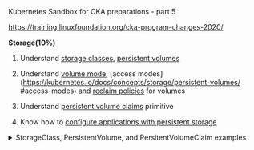 Kubernetes Sandbox for CKA  preparations - part 5

https://training.linuxfoundation.org/cka-program-changes-2020/

**Storage(10%)**

1. Understand [storage classes](https://kubernetes.io/docs/concepts/storage/storage-classes/), [persistent volumes](https://kubernetes.io/docs/concepts/storage/persistent-volumes/)

2. Understand [volume mode](https://kubernetes.io/docs/concepts/storage/persistent-volumes/#volume-mode), [access modes](https://kubernetes.io/docs/concepts/storage/persistent-volumes/
#access-modes) and [reclaim policies](https://kubernetes.io/docs/concepts/storage/persistent-volumes/#reclaim-policy) for volumes

3. Understand [persistent volume claims](https://kubernetes.io/docs/concepts/storage/persistent-volumes/#persistentvolumeclaims) primitive

4. Know how to [configure applications with persistent storage](https://kubernetes.io/docs/tasks/configure-pod-container/configure-volume-storage/)

<details>
<summary> StorageClass, PersistentVolume, and PersitentVolumeClaim examples </summary>







